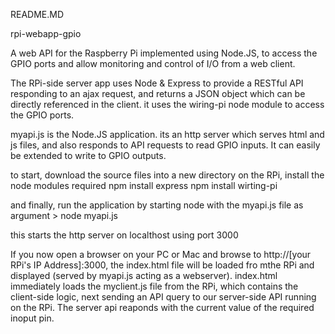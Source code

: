 
README.MD

rpi-webapp-gpio

A web API for the Raspberry Pi implemented using Node.JS, to access the GPIO ports and allow monitoring and control of I/O from a web client.

The RPi-side server app uses Node & Express to provide a RESTful API responding to an ajax request, and returns a JSON object which can be directly referenced in the client.
it uses the wiring-pi node module to access the GPIO ports. 

myapi.js is the Node.JS application. its an http server which serves html and js files, and also responds to API requests to read GPIO inputs. It can easily be extended to write to GPIO outputs.

to start, download the source files into a new directory on the RPi, 
install the node modules required 
npm install express
npm install wirting-pi

and finally, run the application by starting node with the myapi.js file as argument
    > node myapi.js

this starts the http server on localthost using port 3000

If you now open a browser on your PC or Mac and browse to http://[your RPi's IP Address]:3000, the index.html file will be loaded fro mthe RPi and displayed (served by myapi.js acting as a webserver). 
index.html immediately loads the myclient.js file from the RPi, which contains the client-side logic, next sending an API query to our server-side API running on the RPi. The server api reaponds with the current value of the required inoput pin.


